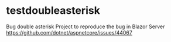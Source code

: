 # testdoubleasterisk
Bug double asterisk
Project to reproduce the bug in Blazor Server https://github.com/dotnet/aspnetcore/issues/44067

